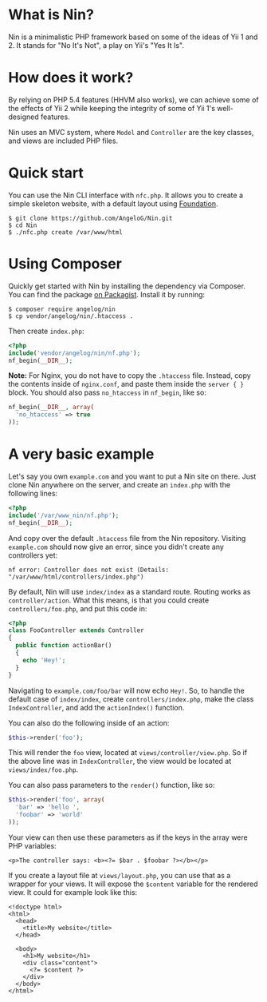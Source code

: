 # What is Nin?
Nin is a minimalistic PHP framework based on some of the ideas of Yii 1 and 2. It stands for "No It's Not", a play on Yii's "Yes It Is".

# How does it work?
By relying on PHP 5.4 features (HHVM also works), we can achieve some of the effects of Yii 2 while keeping the integrity of some of Yii 1's well-designed features.

Nin uses an MVC system, where `Model` and `Controller` are the key classes, and views are included PHP files.

# Quick start
You can use the Nin CLI interface with `nfc.php`. It allows you to create a simple skeleton website, with a default layout using [Foundation](http://foundation.zurb.com/).

```
$ git clone https://github.com/AngeloG/Nin.git
$ cd Nin
$ ./nfc.php create /var/www/html
```

# Using Composer
Quickly get started with Nin by installing the dependency via Composer. You can find the package [on Packagist](https://packagist.org/packages/angelog/nin). Install it by running:

```
$ composer require angelog/nin
$ cp vendor/angelog/nin/.htaccess .
```

Then create `index.php`:

```PHP
<?php
include('vendor/angelog/nin/nf.php');
nf_begin(__DIR__);
```

**Note:** For Nginx, you do not have to copy the `.htaccess` file. Instead, copy the contents inside of `nginx.conf`, and paste them inside the `server { }` block. You should also pass `no_htaccess` in `nf_begin`, like so:

```PHP
nf_begin(__DIR__, array(
  'no_htaccess' => true
));
```

# A very basic example
Let's say you own `example.com` and you want to put a Nin site on there. Just clone Nin anywhere on the server, and create an `index.php` with the following lines:

```PHP
<?php
include('/var/www_nin/nf.php');
nf_begin(__DIR__);
```

And copy over the default `.htaccess` file from the Nin repository. Visiting `example.com` should now give an error, since you didn't create any controllers yet:

```
nf error: Controller does not exist (Details: "/var/www/html/controllers/index.php")
```

By default, Nin will use `index/index` as a standard route. Routing works as `controller/action`. What this means, is that you could create `controllers/foo.php`, and put this code in:

```PHP
<?php
class FooController extends Controller
{
  public function actionBar()
  {
    echo 'Hey!';
  }
}
```

Navigating to `example.com/foo/bar` will now echo `Hey!`. So, to handle the default case of `index/index`, create `controllers/index.php`, make the class `IndexController`, and add the `actionIndex()` function.

You can also do the following inside of an action:

```PHP
$this->render('foo');
```

This will render the `foo` view, located at `views/controller/view.php`. So if the above line was in `IndexController`, the view would be located at `views/index/foo.php`.

You can also pass parameters to the `render()` function, like so:

```PHP
$this->render('foo', array(
  'bar' => 'hello ',
  'foobar' => 'world'
));
```

Your view can then use these parameters as if the keys in the array were PHP variables:

```
<p>The controller says: <b><?= $bar . $foobar ?></b></p>
```

If you create a layout file at `views/layout.php`, you can use that as a wrapper for your views. It will expose the `$content` variable for the rendered view. It could for example look like this:

```
<!doctype html>
<html>
  <head>
    <title>My website</title>
  </head>

  <body>
    <h1>My website</h1>
    <div class="content">
      <?= $content ?>
    </div>
  </body>
</html>
```
